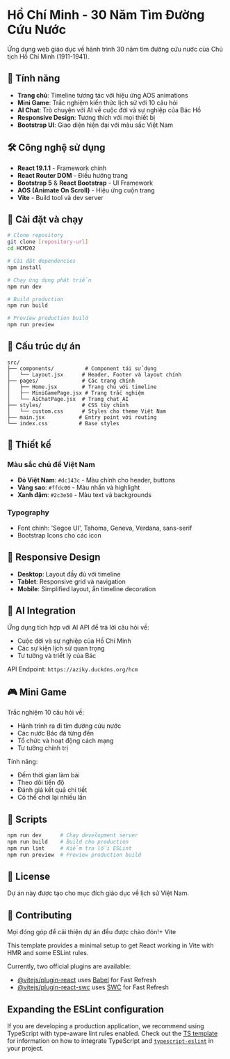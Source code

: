 # Hồ Chí Minh - 30 Năm Tìm Đường Cứu Nước

Ứng dụng web giáo dục về hành trình 30 năm tìm đường cứu nước của Chủ tịch Hồ Chí Minh (1911-1941).

## 🌟 Tính năng

- **Trang chủ**: Timeline tương tác với hiệu ứng AOS animations
- **Mini Game**: Trắc nghiệm kiến thức lịch sử với 10 câu hỏi
- **AI Chat**: Trò chuyện với AI về cuộc đời và sự nghiệp của Bác Hồ
- **Responsive Design**: Tương thích với mọi thiết bị
- **Bootstrap UI**: Giao diện hiện đại với màu sắc Việt Nam

## 🛠️ Công nghệ sử dụng

- **React 19.1.1** - Framework chính
- **React Router DOM** - Điều hướng trang
- **Bootstrap 5** & **React Bootstrap** - UI Framework
- **AOS (Animate On Scroll)** - Hiệu ứng cuộn trang
- **Vite** - Build tool và dev server

## 🚀 Cài đặt và chạy

```bash
# Clone repository
git clone [repository-url]
cd HCM202

# Cài đặt dependencies
npm install

# Chạy ứng dụng phát triển
npm run dev

# Build production
npm run build

# Preview production build
npm run preview
```

## 📁 Cấu trúc dự án

```
src/
├── components/          # Component tái sử dụng
│   └── Layout.jsx      # Header, Footer và layout chính
├── pages/              # Các trang chính
│   ├── Home.jsx        # Trang chủ với timeline
│   ├── MiniGamePage.jsx # Trang trắc nghiệm
│   └── AiChatPage.jsx  # Trang chat AI
├── styles/             # CSS tùy chỉnh
│   └── custom.css      # Styles cho theme Việt Nam
├── main.jsx           # Entry point với routing
└── index.css          # Base styles
```

## 🎨 Thiết kế

### Màu sắc chủ đề Việt Nam

- **Đỏ Việt Nam**: `#dc143c` - Màu chính cho header, buttons
- **Vàng sao**: `#ffdc00` - Màu nhấn và highlight
- **Xanh đậm**: `#2c3e50` - Màu text và backgrounds

### Typography

- Font chính: 'Segoe UI', Tahoma, Geneva, Verdana, sans-serif
- Bootstrap Icons cho các icon

## 📱 Responsive Design

- **Desktop**: Layout đầy đủ với timeline
- **Tablet**: Responsive grid và navigation
- **Mobile**: Simplified layout, ẩn timeline decoration

## 🤖 AI Integration

Ứng dụng tích hợp với AI API để trả lời câu hỏi về:

- Cuộc đời và sự nghiệp của Hồ Chí Minh
- Các sự kiện lịch sử quan trọng
- Tư tưởng và triết lý của Bác

API Endpoint: `https://aziky.duckdns.org/hcm`

## 🎮 Mini Game

Trắc nghiệm 10 câu hỏi về:

- Hành trình ra đi tìm đường cứu nước
- Các nước Bác đã từng đến
- Tổ chức và hoạt động cách mạng
- Tư tưởng chính trị

Tính năng:

- Đếm thời gian làm bài
- Theo dõi tiến độ
- Đánh giá kết quả chi tiết
- Có thể chơi lại nhiều lần

## 🔧 Scripts

```bash
npm run dev      # Chạy development server
npm run build    # Build cho production
npm run lint     # Kiểm tra lỗi ESLint
npm run preview  # Preview production build
```

## 📝 License

Dự án này được tạo cho mục đích giáo dục về lịch sử Việt Nam.

## 👥 Contributing

Mọi đóng góp để cải thiện dự án đều được chào đón!+ Vite

This template provides a minimal setup to get React working in Vite with HMR and some ESLint rules.

Currently, two official plugins are available:

- [@vitejs/plugin-react](https://github.com/vitejs/vite-plugin-react/blob/main/packages/plugin-react) uses [Babel](https://babeljs.io/) for Fast Refresh
- [@vitejs/plugin-react-swc](https://github.com/vitejs/vite-plugin-react/blob/main/packages/plugin-react-swc) uses [SWC](https://swc.rs/) for Fast Refresh

## Expanding the ESLint configuration

If you are developing a production application, we recommend using TypeScript with type-aware lint rules enabled. Check out the [TS template](https://github.com/vitejs/vite/tree/main/packages/create-vite/template-react-ts) for information on how to integrate TypeScript and [`typescript-eslint`](https://typescript-eslint.io) in your project.
